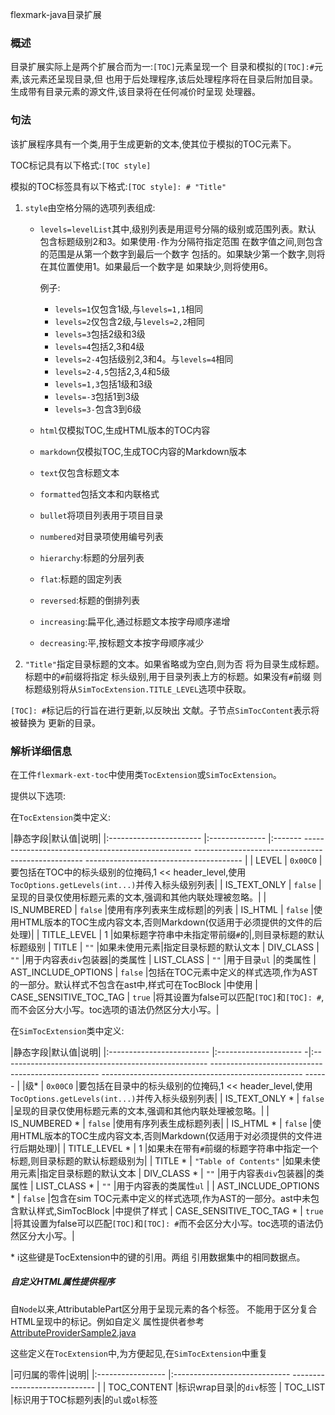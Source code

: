 flexmark-java目录扩展

### 概述

目录扩展实际上是两个扩展合而为一:`[TOC]`元素呈现一个
目录和模拟的`[TOC]:#`元素,该元素还呈现目录,但
也用于后处理程序,该后处理程序将在目录后附加目录。
生成带有目录元素的源文件,该目录将在任何减价时呈现
处理器。

### 句法

该扩展程序具有一个类,用于生成更新的文本,使其位于模拟的TOC元素下。

TOC标记具有以下格式:`[TOC style]`

模拟的TOC标签具有以下格式:`[TOC style]: # "Title"`

1. `style`由空格分隔的选项列表组成:

   * `levels=levelList`其中,级别列表是用逗号分隔的级别或范围列表。默认
     包含标题级别2和3。如果使用`-`作为分隔符指定范围
     在数字值之间,则包含的范围是从第一个数字到最后一个数字
     包括的。如果缺少第一个数字,则将在其位置使用1。如果最后一个数字是
     如果缺少,则将使用6。
   
     例子:
     * `levels=1`仅包含1级,与`levels=1,1`相同
     * `levels=2`仅包含2级,与`levels=2,2`相同
     * `levels=3`包括2级和3级
     * `levels=4`包括2,3和4级
     * `levels=2-4`包括级别2,3和4。与`levels=4`相同
     * `levels=2-4,5`包括2,3,4和5级
     * `levels=1,3`包括1级和3级
     * `levels=-3`包括1到3级
     * `levels=3-`包含3到6级

   * `html`仅模拟TOC,生成HTML版本的TOC内容

   * `markdown`仅模拟TOC,生成TOC内容的Markdown版本

   * `text`仅包含标题文本

   * `formatted`包括文本和内联格式

   * `bullet`将项目列表用于项目目录

   * `numbered`对目录项使用编号列表

   * `hierarchy`:标题的分层列表

   * `flat`:标题的固定列表

   * `reversed`:标题的倒排列表

   * `increasing`:扁平化,通过标题文本按字母顺序递增

   * `decreasing`:平,按标题文本按字母顺序减少

2. `"Title"`指定目录标题的文本。如果省略或为空白,则为否
   将为目录生成标题。标题中的`#`前缀将指定
   标头级别,用于目录列表上方的标题。如果没有`#`前缀
   则标题级别将从`SimTocExtension.TITLE_LEVEL`选项中获取。

`[TOC]: #`标记后的行旨在进行更新,以反映出
文献。子节点`SimTocContent`表示将被替换为
更新的目录。

### 解析详细信息

在工件`flexmark-ext-toc`中使用类`TocExtension`或`SimTocExtension`。

提供以下选项:

在`TocExtension`类中定义:

|静态字段|默认值|说明|
|:----------------------- |:-------------- |:------- -------------------------------------------------- -------------------------------------------------- --------------------------------------- |
| LEVEL | `0x00C0` |要包括在TOC中的标头级别的位掩码,1 << header_level,使用`TocOptions.getLevels(int...)`并传入标头级别列表|
| IS_TEXT_ONLY | `false` |呈现的目录仅使用标题元素的文本,强调和其他内联处理被忽略。|
| IS_NUMBERED | `false` |使用有序列表来生成标题|的列表
| IS_HTML | `false` |使用HTML版本的TOC生成内容文本,否则Markdown(仅适用于必须提供的文件的后处理)|
| TITLE_LEVEL | 1 |如果标题字符串中未指定带前缀`#`的|,则目录标题的默认标题级别
| TITLE | `""` |如果未使用元素|指定目录标题的默认文本
| DIV_CLASS | `""` |用于内容表`div`包装器|的类属性
| LIST_CLASS | `""` |用于目录`ul` |的类属性
| AST_INCLUDE_OPTIONS | `false` |包括在TOC元素中定义的样式选项,作为AST的一部分。默认样式不包含在ast中,样式可在TocBlock |中使用
| CASE_SENSITIVE_TOC_TAG | `true` |将其设置为false可以匹配`[TOC]`和`[TOC]: #`,而不会区分大小写。toc选项的语法仍然区分大小写。|

在`SimTocExtension`类中定义:

|静态字段|默认值|说明|
|:------------------------- |:--------------------- -|:--------------------------------------------------- -------------------------------------------------- -------------------------------------------------- ------ |
|级* | `0x00C0` |要包括在目录中的标头级别的位掩码,1 << header_level,使用`TocOptions.getLevels(int...)`并传入标头级别列表|
| IS_TEXT_ONLY * | `false` |呈现的目录仅使用标题元素的文本,强调和其他内联处理被忽略。|
| IS_NUMBERED * | `false` |使用有序列表生成标题列表|
| IS_HTML * | `false` |使用HTML版本的TOC生成内容文本,否则Markdown(仅适用于对必须提供的文件进行后期处理)|
| TITLE_LEVEL * | 1 |如果未在带有`#`前缀的标题字符串中指定一个标题,则目录标题的默认标题级别为|
| TITLE * | `"Table of Contents"` |如果未使用元素|指定目录标题的默认文本
| DIV_CLASS * | `""` |用于内容表`div`包装器|的类属性
| LIST_CLASS * | `""` |用于内容表的类属性`ul` |
| AST_INCLUDE_OPTIONS * | `false` |包含在sim TOC元素中定义的样式选项,作为AST的一部分。ast中未包含默认样式,SimTocBlock |中提供了样式
| CASE_SENSITIVE_TOC_TAG * | `true` |将其设置为false可以匹配`[TOC]`和`[TOC]: #`而不会区分大小写。toc选项的语法仍然区分大小写。|

\* :information_source:这些键是TocExtension中的键的引用。两组
引用数据集中的相同数据点。

##### 自定义HTML属性提供程序

自`Node`以来,AttributablePart区分用于呈现元素的各个标签。
不能用于区分复合HTML呈现中的标记。例如自定义
属性提供者参考
[AttributeProviderSample2.java](https://github.com/vsch/flexmark-java/blob/master/flexmark-java-samples/src/com/vladsch/flexmark/java/samples/AttributeProviderSample2.java)

这些定义在`TocExtension`中,为方便起见,在`SimTocExtension`中重复

|可归属的零件|说明|
|:----------------- |:----------------------------- ----------------------------- |
| TOC_CONTENT |标识wrap目录|的`div`标签
| TOC_LIST |标识用于TOC标题列表|的`ul`或`ol`标签